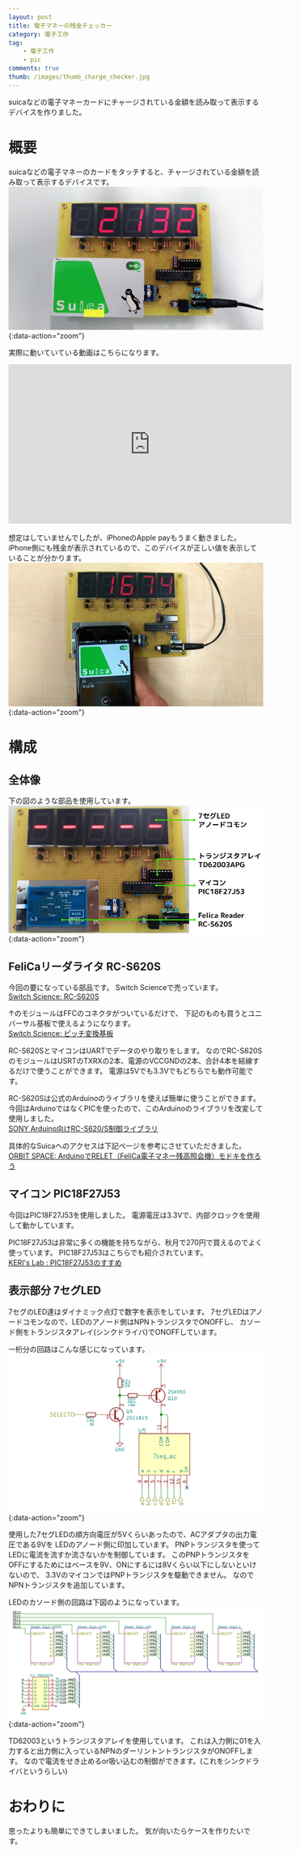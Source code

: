 ```yaml
---
layout: post
title: 電子マネーの残金チェッカー
category: 電子工作
tag:
    - 電子工作
    - pic
comments: true
thumb: /images/thumb_charge_checker.jpg
---
```

suicaなどの電子マネーカードにチャージされている金額を読み取って表示するデバイスを作りました。



# 概要
suicaなどの電子マネーのカードをタッチすると、チャージされている金額を読み取って表示するデバイスです。  
![](/images/charge_checker.jpg){:data-action="zoom"}

実際に動いていている動画はこちらになります。  

<div class="movie-wrap">
<iframe width="560" height="315" src="https://www.youtube.com/embed/NEz2cjugu6M" frameborder="0" allowfullscreen></iframe>
</div>

想定はしていませんでしたが、iPhoneのApple payもうまく動きました。
iPhone側にも残金が表示されているので、このデバイスが正しい値を表示していることが分かります。  
![](/images/charge_checker_apple.jpg){:data-action="zoom"}

# 構成

## 全体像
下の図のような部品を使用しています。  
![](/images/charge_checker_detail.png){:data-action="zoom"}


## FeliCaリーダライタ RC-S620S
今回の要になっている部品です。
Switch Scienceで売っています。  
[Switch Science: RC-S620S](https://www.switch-science.com/catalog/353/)

↑のモジュールはFFCのコネクタがついているだけで、
下記のものも買うとユニバーサル基板で使えるようになります。  
[Switch Science: ピッチ変換基板](https://www.switch-science.com/catalog/1029/)

RC-S620SとマイコンはUARTでデータのやり取りをします。
なのでRC-S620SのモジュールはUSRTのTXRXの2本、電源のVCCGNDの2本、合計4本を結線するだけで使うことができます。
電源は5Vでも3.3Vでもどちらでも動作可能です。

RC-S620Sは公式のArduinoのライブラリを使えば簡単に使うことができます。
今回はArduinoではなくPICを使ったので、このArduinoのライブラリを改変して使用しました。  
[SONY Arduino向けRC-S620/S制御ライブラリ](http://blog.felicalauncher.com/sdk_for_air/?page_id=2699)


具体的なSuicaへのアクセスは下記ページを参考にさせていただきました。  
[ORBIT SPACE: ArduinoでRELET（FeliCa電子マネー残高照会機）モドキを作ろう](http://www.orsx.net/archives/3835)


## マイコン PIC18F27J53
今回はPIC18F27J53を使用しました。
電源電圧は3.3Vで、内部クロックを使用して動かしています。

PIC18F27J53は非常に多くの機能を持ちながら、秋月で270円で買えるのでよく使っています。
PIC18F27J53はこちらでも紹介されています。  
[KERI's Lab : PIC18F27J53のすすめ](http://kerikeri.top/posts/2016-01-08-pic18f27j53/)


## 表示部分 7セグLED
7セグのLED達はダイナミック点灯で数字を表示をしています。
7セグLEDはアノードコモンなので、LEDのアノード側はNPNトランジスタでONOFFし、
カソード側をトランジスタアレイ(シンクドライバ)でONOFFしています。

一桁分の回路はこんな感じになっています。  
![](/images/charge_checker_led_digit.png){:data-action="zoom"}

使用した7セグLEDの順方向電圧が5Vくらいあったので、ACアダプタの出力電圧である9Vを
LEDのアノード側に印加しています。
PNPトランジスタを使ってLEDに電流を流すか流さないかを制御しています。
このPNPトランジスタをOFFにするためにはベースを9V、ONにするには8Vくらい以下にしないといけないので、
3.3VのマイコンではPNPトランジスタを駆動できません。
なのでNPNトランジスタを追加しています。

LEDのカソード側の回路は下図のようになっています。  
![](/images/charge_checker_led_overview.png){:data-action="zoom"}

TD62003というトランジスタアレイを使用しています。
これは入力側に01を入力すると出力側に入っているNPNのダーリントントランジスタがONOFFします。
なので電流をせき止めるor吸い込むの制御ができます。(これをシンクドライバというらしい)


# おわりに
思ったよりも簡単にできてしまいました。
気が向いたらケースを作りたいです。

